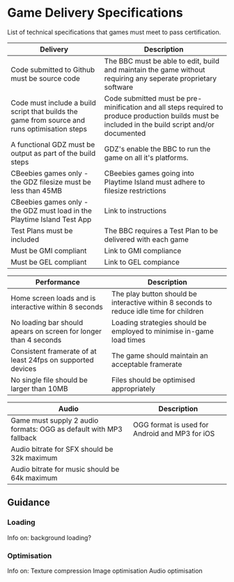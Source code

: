 # Game Delivery Specifications

List of technical specifications that games must meet to pass certification.

| Delivery | Description |
|---------------|-------------|
| Code submitted to Github must be source code | The BBC must be able to edit, build and maintain the game without requiring any seperate proprietary software |
| Code must include a build script that builds the game from source and runs optimisation steps | Code submitted must be pre-minification and all steps required to produce production builds must be included in the build script and/or documented |
| A functional GDZ must be output as part of the build steps | GDZ's enable the BBC to run the game on all it's platforms. |
| CBeebies games only - the GDZ filesize must be less than 45MB | CBeebies games going into Playtime Island must adhere to filesize restrictions |
| CBeebies games only - the GDZ must load in the Playtime Island Test App  | Link to instructions |
| Test Plans must be included | The BBC requires a Test Plan to be delivered with each game  |
| Must be GMI compliant | Link to GMI compliance  |
| Must be GEL compliant | Link to GEL compiance |

| Performance | Description |
|---------------|-------------|
| Home screen loads and is interactive within 8 seconds | The play button should be interactive within 8 seconds to reduce idle time for children |
| No loading bar should apears on screen for longer than 4 seconds | Loading strategies should be employed to minimise in-game load times |
| Consistent framerate of at least 24fps on supported devices | The game should maintain an acceptable framerate |
| No single file should be larger than 10MB | Files should be optimised appropriately |

| Audio | Description |
|---------------|-------------|
| Game must supply 2 audio formats: OGG as default with MP3 fallback | OGG format is used for Android and MP3 for iOS |
| Audio bitrate for SFX should be 32k maximum | |
| Audio bitrate for music should be 64k maximum | |

## Guidance

### Loading
Info on: 
background loading? 

### Optimisation
Info on:
Texture compression
Image optimisation 
Audio optimisation
